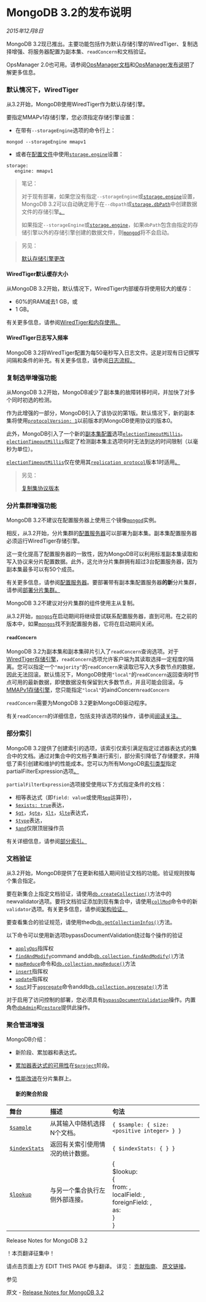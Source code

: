 # MongoDB 3.2的发布说明

*2015年12月8日*

MongoDB 3.2现已推出。主要功能包括作为默认存储引擎的WiredTiger、复制选择增强、将服务器配置为副本集、`readConcern`和文档验证。

OpsManager 2.0也可用。请参阅[OpsManager文档](http://docs.opsmanager.mongodb.com/current/)和[OpsManager发布说明](http://docs.opsmanager.mongodb.com/current/release-notes/application/)了解更多信息。

### 默认情况下，WiredTiger

从3.2开始，MongoDB使用WiredTiger作为默认存储引擎。

要指定MMAPv1存储引擎，您必须指定存储引擎设置：

- 在带有`--storageEngine`选项的命令行上：

```shell
mongod --storageEngine mmapv1
```

* 或者在[配置文件](https://www.mongodb.com/docs/upcoming/reference/configuration-options/#std-label-configuration-options)中使用[`storage.engine`](https://www.mongodb.com/docs/upcoming/reference/configuration-options/#mongodb-setting-storage.engine)设置：

```shell
storage:
   engine: mmapv1
```

> 笔记：
>
> 对于现有部署，如果您没有指定`--storageEngine`或[`storage.engine`](https://www.mongodb.com/docs/upcoming/reference/configuration-options/#mongodb-setting-storage.engine)设置，MongoDB 3.2可以自动确定用于在`--dbpath`或[`storage.dbPath`](https://www.mongodb.com/docs/upcoming/reference/configuration-options/#mongodb-setting-storage.dbPath)中创建数据文件的存储引擎[。](https://www.mongodb.com/docs/upcoming/reference/configuration-options/#mongodb-setting-storage.dbPath)
>
> 如果指定`--storageEngine`或[`storage.engine`](https://www.mongodb.com/docs/upcoming/reference/configuration-options/#mongodb-setting-storage.engine)，如果`dbPath`包含由指定的存储引擎以外的存储引擎创建的数据文件，则[`mongod`](https://www.mongodb.com/docs/upcoming/reference/program/mongod/#mongodb-binary-bin.mongod)将不会启动。

> 另见：
>
> [默认存储引擎更改](https://www.mongodb.com/docs/upcoming/release-notes/3.2-compatibility/#std-label-3.2-storage-engine-compatibility)

#### WiredTiger默认缓存大小

从MongoDB 3.2开始，默认情况下，WiredTiger内部缓存将使用较大的缓存：

- 60%的RAM减去1 GB，或
- 1 GB。

有关更多信息，请参阅[WiredTiger和内存使用。](https://www.mongodb.com/docs/upcoming/core/wiredtiger/#std-label-wiredtiger-RAM)

#### WiredTiger日志写入频率

MongoDB 3.2将WiredTiger配置为每50毫秒写入日志文件。这是对现有日记撰写间隔和条件的补充。有关更多信息，请参阅[日志流程。](https://www.mongodb.com/docs/upcoming/core/journaling/#std-label-journal-process)

### 复制选举增强功能

从MongoDB 3.2开始，MongoDB减少了副本集的故障转移时间，并加快了对多个同时初选的检测。

作为此增强的一部分，MongoDB引入了该协议的第1版。默认情况下，新的副本集将使用[`protocolVersion: 1`](https://www.mongodb.com/docs/upcoming/reference/replica-configuration/#mongodb-rsconf-rsconf.protocolVersion)以前版本的MongoDB使用协议的版本0。

此外，MongoDB引入了一个新的[副本集配置](https://www.mongodb.com/docs/upcoming/reference/replica-configuration/)选项[`electionTimeoutMillis`](https://www.mongodb.com/docs/upcoming/reference/replica-configuration/#mongodb-rsconf-rsconf.settings.electionTimeoutMillis)。[`electionTimeoutMillis`](https://www.mongodb.com/docs/upcoming/reference/replica-configuration/#mongodb-rsconf-rsconf.settings.electionTimeoutMillis)指定了检测副本集主选项何时无法到达的时间限制（以毫秒为单位）。

[`electionTimeoutMillis`](https://www.mongodb.com/docs/upcoming/reference/replica-configuration/#mongodb-rsconf-rsconf.settings.electionTimeoutMillis)仅在使用其[`replication protocol`](https://www.mongodb.com/docs/upcoming/reference/replica-configuration/#mongodb-rsconf-rsconf.protocolVersion)版本1时适用[。](https://www.mongodb.com/docs/upcoming/reference/replica-configuration/#mongodb-rsconf-rsconf.protocolVersion)

> 另见：
>
> [复制集协议版本](https://www.mongodb.com/docs/upcoming/reference/replica-set-protocol-versions/)

### 分片集群增强功能

MongoDB 3.2不建议在配置服务器上使用三个镜像[`mongod`](https://www.mongodb.com/docs/upcoming/reference/program/mongod/#mongodb-binary-bin.mongod)实例。

相反，从3.2开始，分片集群的[配置服务器](https://www.mongodb.com/docs/upcoming/core/sharded-cluster-config-servers/#std-label-sharding-config-server)可以部署为副本集。副本集配置服务器必须运行WiredTiger存储引擎。

这一变化提高了配置服务器的一致性，因为MongoDB可以利用标准副本集读取和写入协议来分片配置数据。此外，这允许分片集群拥有超过3台配置服务器，因为副本集最多可以有50个成员。

有关更多信息，请参阅[配置服务器](https://www.mongodb.com/docs/upcoming/core/sharded-cluster-config-servers/#std-label-sharding-config-server)。要部署带有副本集配置服务器**的新**分片集群，请参阅[部署分片集群。](https://www.mongodb.com/docs/upcoming/tutorial/deploy-shard-cluster/)

MongoDB 3.2不建议对分片集群的组件使用主从复制。

从3.2开始，[`mongos`](https://www.mongodb.com/docs/upcoming/reference/program/mongos/#mongodb-binary-bin.mongos)在启动期间将继续尝试联系配置服务器，直到可用。在之前的版本中，如果[`mongos`](https://www.mongodb.com/docs/upcoming/reference/program/mongos/#mongodb-binary-bin.mongos)找不到配置服务器，它将在启动期间关闭。

#### `readConcern`

MongoDB 3.2为副本集和副本集碎片引入了`readConcern`查询选项。对于[WiredTiger存储引擎](https://www.mongodb.com/docs/upcoming/core/wiredtiger/)，`readConcern`选项允许客户端为其读取选择一定程度的隔离。您可以指定一个`"majority"`的`readConcern`来读取已写入大多数节点的数据，因此无法回滚。默认情况下，MongoDB使用`"local"`的`readConcern`返回查询时节点可用的最新数据，即使数据没有保留到大多数节点，并且可能会回滚。与[MMAPv1存储引擎](https://www.mongodb.com/docs/v3.2/core/mmapv1/)，您只能指定`"local"`的aindConcern`readConcern`

`readConcern`需要为MongoDB 3.2更新MongoDB驱动程序。

有关`readConcern`的详细信息，包括支持该选项的操作，请参阅[阅读关注。](https://www.mongodb.com/docs/upcoming/reference/read-concern/)

### 部分索引

MongoDB 3.2提供了创建索引的选项，该索引仅索引满足指定过滤器表达式的集合中的文档。通过对集合中的文档子集进行索引，部分索引降低了存储要求，并降低了索引创建和维护的性能成本。您可以为所有MongoDB[索引类型](https://www.mongodb.com/docs/upcoming/indexes/#std-label-index-types)指定partialFilterExpression选项[。](https://www.mongodb.com/docs/upcoming/indexes/#std-label-index-types)

`partialFilterExpression`选项接受使用以下方式指定条件的文档：

- 相等表达式（即`field: value`或使用[`$eq`](https://www.mongodb.com/docs/upcoming/reference/operator/query/eq/#mongodb-query-op.-eq)运算符），
- [`$exists: true`](https://www.mongodb.com/docs/upcoming/reference/operator/query/exists/#mongodb-query-op.-exists)表达，
- [`$gt`](https://www.mongodb.com/docs/upcoming/reference/operator/query/gt/#mongodb-query-op.-gt)，[`$gte`](https://www.mongodb.com/docs/upcoming/reference/operator/query/gte/#mongodb-query-op.-gte)，[`$lt`](https://www.mongodb.com/docs/upcoming/reference/operator/query/lt/#mongodb-query-op.-lt)，[`$lte`](https://www.mongodb.com/docs/upcoming/reference/operator/query/lte/#mongodb-query-op.-lte)表达式，
- [`$type`](https://www.mongodb.com/docs/upcoming/reference/operator/query/type/#mongodb-query-op.-type)表达，
- [`$and`](https://www.mongodb.com/docs/upcoming/reference/operator/query/and/#mongodb-query-op.-and)仅限顶层操作员

有关详细信息，请参阅[部分索引。](https://www.mongodb.com/docs/upcoming/core/index-partial/)

### 文档验证

从3.2开始，MongoDB提供了在更新和插入期间验证文档的功能。验证规则按每个集合指定。

要在新集合上指定文档验证，请使用[`db.createCollection()`](https://www.mongodb.com/docs/upcoming/reference/method/db.createCollection/#mongodb-method-db.createCollection)方法中的newvalidator选项。要将文档验证添加到现有集合中，请使用[`collMod`](https://www.mongodb.com/docs/upcoming/reference/command/collMod/#mongodb-dbcommand-dbcmd.collMod)命令中的新`validator`选项。有关更多信息，请参阅[架构验证。](https://www.mongodb.com/docs/upcoming/core/schema-validation/)

要查看集合的验证规范，请使用thedb[`db.getCollectionInfos()`](https://www.mongodb.com/docs/upcoming/reference/method/db.getCollectionInfos/#mongodb-method-db.getCollectionInfos)方法。

以下命令可以使用新选项bypassDocumentValidation绕过每个操作的验证

- [`applyOps`](https://www.mongodb.com/docs/upcoming/reference/command/applyOps/#mongodb-dbcommand-dbcmd.applyOps)指挥权
- [`findAndModify`](https://www.mongodb.com/docs/upcoming/reference/command/findAndModify/#mongodb-dbcommand-dbcmd.findAndModify)command anddb[`db.collection.findAndModify()`](https://www.mongodb.com/docs/upcoming/reference/method/db.collection.findAndModify/#mongodb-method-db.collection.findAndModify)方法
- [`mapReduce`](https://www.mongodb.com/docs/upcoming/reference/command/mapReduce/#mongodb-dbcommand-dbcmd.mapReduce)命令和[`db.collection.mapReduce()`](https://www.mongodb.com/docs/upcoming/reference/method/db.collection.mapReduce/#mongodb-method-db.collection.mapReduce)方法
- [`insert`](https://www.mongodb.com/docs/upcoming/reference/command/insert/#mongodb-dbcommand-dbcmd.insert)指挥权
- [`update`](https://www.mongodb.com/docs/upcoming/reference/command/update/#mongodb-dbcommand-dbcmd.update)指挥权
- [`$out`](https://www.mongodb.com/docs/upcoming/reference/operator/aggregation/out/#mongodb-pipeline-pipe.-out)对于[`aggregate`](https://www.mongodb.com/docs/upcoming/reference/command/aggregate/#mongodb-dbcommand-dbcmd.aggregate)命令anddb[`db.collection.aggregate()`](https://www.mongodb.com/docs/upcoming/reference/method/db.collection.aggregate/#mongodb-method-db.collection.aggregate)方法

对于启用了访问控制的部署，您必须具有[`bypassDocumentValidation`](https://www.mongodb.com/docs/upcoming/reference/privilege-actions/#mongodb-authaction-bypassDocumentValidation)操作。内置角色[`dbAdmin`](https://www.mongodb.com/docs/upcoming/reference/built-in-roles/#mongodb-authrole-dbAdmin)和[`restore`](https://www.mongodb.com/docs/upcoming/reference/built-in-roles/#mongodb-authrole-restore)提供此操作。

### 聚合管道增强

MongoDB介绍：

- 新阶段、累加器和表达式。

- [累加器表达式的可用性](https://www.mongodb.com/docs/upcoming/release-notes/3.2/#std-label-3.2-agg-accumulator-availability)在[`$project`](https://www.mongodb.com/docs/upcoming/reference/operator/aggregation/project/#mongodb-pipeline-pipe.-project)阶段。

- [性能改进](https://www.mongodb.com/docs/upcoming/release-notes/3.2/#std-label-3.2-agg-shard-optimization)在分片集群上。

  #### 新的聚合阶段

| 舞台                                                         | 描述                             | 句法                                                         |
| :----------------------------------------------------------- | :------------------------------- | :----------------------------------------------------------- |
| [`$sample`](https://www.mongodb.com/docs/upcoming/reference/operator/aggregation/sample/#mongodb-pipeline-pipe.-sample) | 从其输入中随机选择N个文档。      | `{ $sample: { size: <positive integer> } }`                  |
| [`$indexStats`](https://www.mongodb.com/docs/upcoming/reference/operator/aggregation/indexStats/#mongodb-pipeline-pipe.-indexStats) | 返回有关索引使用情况的统计数据。 | `{ $indexStats: { } }`                                       |
| [`$lookup`](https://www.mongodb.com/docs/upcoming/reference/operator/aggregation/lookup/#mongodb-pipeline-pipe.-lookup) | 与另一个集合执行左侧外部连接。   | {<br/>   $lookup:<br/>     {<br/>       from: <collection to join>,<br/>       localField: <fieldA>,<br/>       foreignField: <fieldB>,<br/>       as: <output array field><br/>     }<br/>} |













 Release Notes for MongoDB 3.2

 ！本页翻译征集中！

请点击页面上方 EDIT THIS PAGE 参与翻译。
详见：
[贡献指南]( https://github.com/JinMuInfo/MongoDB-Manual-zh/blob/master/CONTRIBUTING.md )、
[原文链接](  https://docs.mongodb.com/manual/release-notes/3.2/  )。

 参见

原文 - [Release Notes for MongoDB 3.2]( https://docs.mongodb.com/manual/release-notes/3.2/ )

